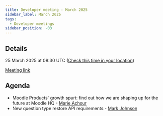 ```yaml
---
title: Developer meeting - March 2025
sidebar_label: March 2025
tags:
  - Developer meetings
sidebar_position: -03
---
```


## Details

25 March 2025 at 08:30 UTC ([Check this time in your location](https://www.timeanddate.com/worldclock/fixedtime.html?msg=Moodle+developer+meeting+-+March+2025&iso=20250325T0830&p1=1440&ah=1))

[Meeting link](https://moodle.org/mod/bigbluebuttonbn/view.php?id=8596)

## Agenda

- Moodle Products' growth spurt: find out how we are shaping up for the future at Moodle HQ - [Marie Achour](https://moodle.org/user/profile.php?id=4769294)
- New question type restore API requirements - [Mark Johnson](https://moodle.org/user/profile.php?id=858318)
